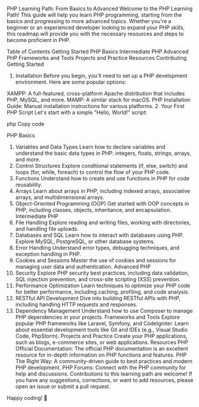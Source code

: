 PHP Learning Path: From Basics to Advanced
Welcome to the PHP Learning Path! This guide will help you learn PHP programming, starting from the basics and progressing to more advanced topics. Whether you're a beginner or an experienced developer looking to expand your PHP skills, this roadmap will provide you with the necessary resources and steps to become proficient in PHP.

Table of Contents
Getting Started
PHP Basics
Intermediate PHP
Advanced PHP
Frameworks and Tools
Projects and Practice
Resources
Contributing
Getting Started
1. Installation
Before you begin, you'll need to set up a PHP development environment. Here are some popular options:

XAMPP: A full-featured, cross-platform Apache distribution that includes PHP, MySQL, and more.
MAMP: A similar stack for macOS.
PHP Installation Guide: Manual installation instructions for various platforms.
2. Your First PHP Script
Let's start with a simple "Hello, World!" script:

php
Copy code
<?php
  echo "Hello, World!";
?>
PHP Basics
1. Variables and Data Types
Learn how to declare variables and understand the basic data types in PHP: integers, floats, strings, arrays, and more.
2. Control Structures
Explore conditional statements (if, else, switch) and loops (for, while, foreach) to control the flow of your PHP code.
3. Functions
Understand how to create and use functions in PHP for code reusability.
4. Arrays
Learn about arrays in PHP, including indexed arrays, associative arrays, and multidimensional arrays.
5. Object-Oriented Programming (OOP)
Get started with OOP concepts in PHP, including classes, objects, inheritance, and encapsulation.
Intermediate PHP
1. File Handling
Explore reading and writing files, working with directories, and handling file uploads.
2. Databases and SQL
Learn how to interact with databases using PHP. Explore MySQL, PostgreSQL, or other database systems.
3. Error Handling
Understand error types, debugging techniques, and exception handling in PHP.
4. Cookies and Sessions
Master the use of cookies and sessions for managing user data and authentication.
Advanced PHP
1. Security
Explore PHP security best practices, including data validation, SQL injection prevention, and cross-site scripting (XSS) prevention.
2. Performance Optimization
Learn techniques to optimize your PHP code for better performance, including caching, profiling, and code analysis.
3. RESTful API Development
Dive into building RESTful APIs with PHP, including handling HTTP requests and responses.
4. Dependency Management
Understand how to use Composer to manage PHP dependencies in your projects.
Frameworks and Tools
Explore popular PHP frameworks like Laravel, Symfony, and CodeIgniter.
Learn about essential development tools like Git and IDEs (e.g., Visual Studio Code, PhpStorm).
Projects and Practice
Create your PHP applications, such as blogs, e-commerce sites, or web applications.
Resources
PHP Official Documentation: The official PHP documentation is an excellent resource for in-depth information on PHP functions and features.
PHP The Right Way: A community-driven guide to best practices and modern PHP development.
PHP Forums: Connect with the PHP community for help and discussions.
Contributions to this learning path are welcome! If you have any suggestions, corrections, or want to add resources, please open an issue or submit a pull request.

Happy coding! 🚀

